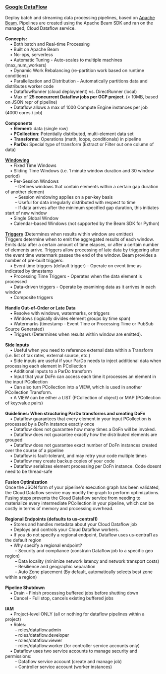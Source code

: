 <h3><a href="https://cloud.google.com/dataflow/docs/">Google DataFlow</a></h3>
Deploy batch and streaming data processing pipelines, based on <a href="https://beam.apache.org/">Apache Beam</a>. Pipelines are created using the Apache Beam SDK and ran on the managed, Cloud Dataflow service.
<br>
<br><b>Concepts:</b>
<br>&nbsp;&nbsp;&nbsp;&nbsp;&bull;&nbsp;Both batch and Real-time Processing
<br>&nbsp;&nbsp;&nbsp;&nbsp;&bull;&nbsp;Built on Apache Beam
<br>&nbsp;&nbsp;&nbsp;&nbsp;&bull;&nbsp;No-ops, serverless
<br>&nbsp;&nbsp;&nbsp;&nbsp;&bull;&nbsp;Automatic Tuning - Auto-scales to multiple machines (max_num_workers) 
<br>&nbsp;&nbsp;&nbsp;&nbsp;&bull;&nbsp;Dynamic Work Rebalancing (re-partition work based on runtime conditions)
<br>&nbsp;&nbsp;&nbsp;&nbsp;&bull;&nbsp;Parallelization and Distribution - Automatically partitions data and distributes worker code
<br>&nbsp;&nbsp;&nbsp;&nbsp;&bull;&nbsp;DataflowRunner (cloud deployment) vs. DirectRunner (local)
<br>&nbsp;&nbsp;&nbsp;&nbsp;&bull;&nbsp;Max of <b>25 concurrent Dataflow jobs per GCP project</b>. (< 10MB, based on JSON repr of pipeline)
<br>&nbsp;&nbsp;&nbsp;&nbsp;&bull;&nbsp;Dataflow allows a max of 1000 Compute Engine instances per job (4000 cores / job)
<br>
<br><b>Components</b>
<br>&nbsp;&nbsp;&nbsp;&nbsp;&bull;&nbsp;<b>Element:</b> data (single row)
<br>&nbsp;&nbsp;&nbsp;&nbsp;&bull;&nbsp;<b>PCollection:</b> Potentially distributed, multi-element data set
<br>&nbsp;&nbsp;&nbsp;&nbsp;&bull;&nbsp;<b>Transforms:</b> Operations (math, loops, conditionals) in pipeline
<br>&nbsp;&nbsp;&nbsp;&nbsp;&bull;&nbsp;<b>ParDo:</b> Special type of transform (Extract or Filter out one column of data)
<br>
<br><b><a href="https://beam.apache.org/documentation/programming-guide/#windowing">Windowing</a></b>
<br>&nbsp;&nbsp;&nbsp;&nbsp;&bull;&nbsp;Fixed Time Windows
<br>&nbsp;&nbsp;&nbsp;&nbsp;&bull;&nbsp;Sliding Time Windows (i.e. 1 minute window duration and 30 window period)
<br>&nbsp;&nbsp;&nbsp;&nbsp;&bull;&nbsp;Per-Session Windows
<br>&nbsp;&nbsp;&nbsp;&nbsp;&nbsp;&nbsp;&nbsp;&nbsp;&ndash;&nbsp;Defines windows that contain elements within a certain gap duration of another element
<br>&nbsp;&nbsp;&nbsp;&nbsp;&nbsp;&nbsp;&nbsp;&nbsp;&ndash;&nbsp;Session windowing applies on a per-key basis
<br>&nbsp;&nbsp;&nbsp;&nbsp;&nbsp;&nbsp;&nbsp;&nbsp;&ndash;&nbsp;Useful for data irregularly distributed with respect to time
<br>&nbsp;&nbsp;&nbsp;&nbsp;&nbsp;&nbsp;&nbsp;&nbsp;&ndash;&nbsp;If data arrives after the minimum specified gap duration, this initiates start of new window
<br>&nbsp;&nbsp;&nbsp;&nbsp;&bull;&nbsp;Single Global Window
<br>&nbsp;&nbsp;&nbsp;&nbsp;&bull;&nbsp;Calendar-based Windows (not supported by the Beam SDK for Python)
<br>
<br><b><a href="https://beam.apache.org/documentation/programming-guide/#triggers">Triggers</a></b> (Determines when results within window are emitted)
<br>Triggers determine when to emit the aggregated results of each window. Emits data after a certain amount of time elapses, or after a certain number of elements arrive. Triggers allow processing of late data by triggering after the event time watermark passes the end of the window. Beam provides a number of pre-built triggers:
<br>&nbsp;&nbsp;&nbsp;&nbsp;&bull;&nbsp;Event time triggers (default trigger) - Operate on event time as indicated by timestamp
<br>&nbsp;&nbsp;&nbsp;&nbsp;&bull;&nbsp;Processing Time Triggers - Operates when the data element is processed
<br>&nbsp;&nbsp;&nbsp;&nbsp;&bull;&nbsp;Data-driven triggers - Operate by examining data as it arrives in each window
<br>&nbsp;&nbsp;&nbsp;&nbsp;&bull;&nbsp;Composite triggers
<br>
<br><b>Handle Out-of-Order or Late Data</b>
<br>&nbsp;&nbsp;&nbsp;&nbsp;&bull;&nbsp;Resolve with windows, watermarks, or triggers
<br>&nbsp;&nbsp;&nbsp;&nbsp;&bull;&nbsp;Windows (logically divides element groups by time span)
<br>&nbsp;&nbsp;&nbsp;&nbsp;&bull;&nbsp;Watermarks (timestamp - Event Time or Processing Time or PubSub Source Generated)
<br>&nbsp;&nbsp;&nbsp;&nbsp;&bull;&nbsp;Triggers (Determines when results within window are emitted). 
<br>
<br><b>Side Inputs</b>
<br>&nbsp;&nbsp;&nbsp;&nbsp;&bull;&nbsp;Useful when you need to reference external data within a Transform (i.e. list of tax rates, external source, etc.)
<br>&nbsp;&nbsp;&nbsp;&nbsp;&bull;&nbsp;Side inputs are useful if your ParDo needs to inject additional data when processing each element in PCollection
<br>&nbsp;&nbsp;&nbsp;&nbsp;&bull;&nbsp;Additional inputs to a ParDo transform
<br>&nbsp;&nbsp;&nbsp;&nbsp;&bull;&nbsp;Input that your DoFn can access each time it processes an element in the input PCollection
<br>&nbsp;&nbsp;&nbsp;&nbsp;&bull;&nbsp;Can also turn PCollection into a VIEW, which is used in another PCollection Transform.
<br>&nbsp;&nbsp;&nbsp;&nbsp;&bull;&nbsp;A VIEW can be either a LIST (PCollection of object) or MAP (PCollection of key:value pairs)
<br>
<br><b>Guidelines: When structuring ParDo transforms and creating DoFn</b>
<br>&nbsp;&nbsp;&nbsp;&nbsp;&bull;&nbsp;Dataflow guarantees that every element in your input PCollection is processed by a DoFn instance exactly once
<br>&nbsp;&nbsp;&nbsp;&nbsp;&bull;&nbsp;Dataflow does not guarantee how many times a DoFn will be invoked.
<br>&nbsp;&nbsp;&nbsp;&nbsp;&bull;&nbsp;Dataflow does not guarantee exactly how the distributed elements are grouped
<br>&nbsp;&nbsp;&nbsp;&nbsp;&bull;&nbsp;Dataflow does not guarantee exact number of DoFn instances created over the course of a pipeline
<br>&nbsp;&nbsp;&nbsp;&nbsp;&bull;&nbsp;Dataflow is fault-tolerant, and may retry your code multiple times
<br>&nbsp;&nbsp;&nbsp;&nbsp;&bull;&nbsp;Dataflow may create backup copies of your code
<br>&nbsp;&nbsp;&nbsp;&nbsp;&bull;&nbsp;Dataflow serializes element processing per DoFn instance. Code doesnt need to be thread-safe
<br>
<br><b>Fusion Optimization</b>
<br>Once the JSON form of your pipeline's execution graph has been validated, the Cloud Dataflow service may modify the graph to perform optimizations. Fusing steps prevents the Cloud Dataflow service from needing to materialize every intermediate PCollection in your pipeline, which can be costly in terms of memory and processing overhead.
<br>
<br><b>Regional Endpoints (defaults to us-central1)</b>
<br>&nbsp;&nbsp;&nbsp;&nbsp;&bull;&nbsp;Stores and handles metadata about your Cloud Dataflow job
<br>&nbsp;&nbsp;&nbsp;&nbsp;&bull;&nbsp;Deploys and controls your Cloud Dataflow workers.
<br>&nbsp;&nbsp;&nbsp;&nbsp;&bull;&nbsp;If you do not specify a regional endpoint, Dataflow uses us-central1 as the default region
<br>&nbsp;&nbsp;&nbsp;&nbsp;&bull;&nbsp;Why specify a regional endpoint?
<br>&nbsp;&nbsp;&nbsp;&nbsp;&nbsp;&nbsp;&nbsp;&nbsp;&ndash;&nbsp;Security and compliance (constrain Dataflow job to a specific geo region)
<br>&nbsp;&nbsp;&nbsp;&nbsp;&nbsp;&nbsp;&nbsp;&nbsp;&ndash;&nbsp;Data locality (minimize network latency and network transport costs)
<br>&nbsp;&nbsp;&nbsp;&nbsp;&nbsp;&nbsp;&nbsp;&nbsp;&ndash;&nbsp;Resilience and geographic separation
<br>&nbsp;&nbsp;&nbsp;&nbsp;&nbsp;&nbsp;&nbsp;&nbsp;&ndash;&nbsp;Auto Zone placement (By default, automatically selects best zone within a region)
<br>
<br><b>Pipeline Shutdown</b>
<br>&nbsp;&nbsp;&nbsp;&nbsp;&bull;&nbsp;Drain - Finish processing buffered jobs before shutting down
<br>&nbsp;&nbsp;&nbsp;&nbsp;&bull;&nbsp;Cancel - Full stop, cancels existing buffered jobs

<br>
<br><b>IAM</b>
<br>&nbsp;&nbsp;&nbsp;&nbsp;&bull;&nbsp;Project-level ONLY (all or nothing for dataflow pipelines within a project)
<br>&nbsp;&nbsp;&nbsp;&nbsp;&bull;&nbsp;Roles:
<br>&nbsp;&nbsp;&nbsp;&nbsp;&nbsp;&nbsp;&nbsp;&nbsp;&ndash;&nbsp;roles/dataflow.admin
<br>&nbsp;&nbsp;&nbsp;&nbsp;&nbsp;&nbsp;&nbsp;&nbsp;&ndash;&nbsp;roles/dataflow.developer
<br>&nbsp;&nbsp;&nbsp;&nbsp;&nbsp;&nbsp;&nbsp;&nbsp;&ndash;&nbsp;roles/dataflow.viewer
<br>&nbsp;&nbsp;&nbsp;&nbsp;&nbsp;&nbsp;&nbsp;&nbsp;&ndash;&nbsp;roles/dataflow.worker (for controller service accounts only)
<br>&nbsp;&nbsp;&nbsp;&nbsp;&bull;&nbsp;Dataflow uses two service accounts to manage security and permissions:
<br>&nbsp;&nbsp;&nbsp;&nbsp;&nbsp;&nbsp;&nbsp;&nbsp;&ndash;&nbsp;Dataflow service account (create and manage job)
<br>&nbsp;&nbsp;&nbsp;&nbsp;&nbsp;&nbsp;&nbsp;&nbsp;&ndash;&nbsp;Controller service account (worker instances)
<br>
